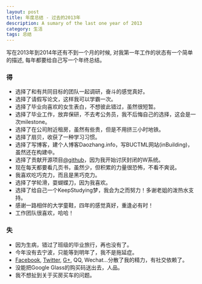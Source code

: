 ```yaml
---
layout: post
title: 年度总结 - 过去的2013年
description: A sumary of the last one year of 2013
category: 生活
tags: 总结
---
```


写在2013年到2014年还有不到一个月的时候, 对我第一年工作的状态有一个简单的描述, 每年都要给自己写一个年终总结。
<!--more-->

### 得

   - 选择了和有共同目标的团队一起调研，奋斗的感觉真好。
   - 选择了请假写论文，这样我可以学霸一次。
   - 选择了毕业向喜欢的女生表白，不想彼此错过，虽然很短暂。
   - 选择了毕业工作，放弃保研，不去考公务员，我不后悔自己的选择，这会是一次milestone。
   - 选择了在公司附近租房，虽然有些贵，但是不用挤三小时地铁。
   - 选择了扇贝，收获了一种学习习惯。
   - 选择了写博客，建个人博客Daozhang.info，写BUCTML网站(inBuilding)，虽然还在构建中。
   - 选择了贡献开源项目[@github](https://github.com/Qwh)，因为我开始讨厌封闭的W系统。
   - 现在每天都要看几页书，虽然少，但积累的力量很恐怖，不看不爽说。
   - 我喜欢吃巧克力，而且是黑巧克力。
   - 选择了学轮滑，耍蝴蝶刀，因为我喜欢。
   - 选择了给自己一个KeepStudying梦，我会为之而努力！多谢老姐的泼热水支持。
   - 感谢一路相伴的大学童鞋，四年的感觉真好，重逢必有时！
   - 工作团队很喜欢，哈哈！

### 失

   - 因为生病，错过了班级的毕业旅行，再也没有了。
   - 今年没有去宁波，只能等到明年了，我不是拖延症。
   - [Facebook](https://www.facebook.com/weihui.qiu), [Twitter](https://twitter.com/QiuWeihui1), [G+](https://plus.google.com/+WeihuiQiu/), QQ, Wechat...分散了我的精力，有社交依赖了。
   - 没能把Google Glass的购买码送出去，人品。
   - 我不想扯到关于买房买车的问题。


